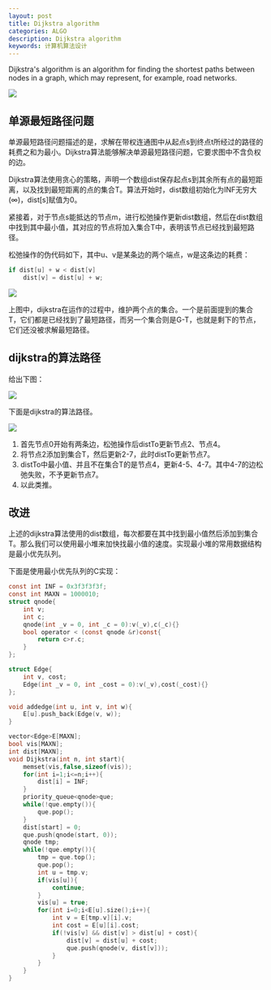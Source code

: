 ```yaml
---
layout: post
title: Dijkstra algorithm
categories: ALGO
description: Dijkstra algorithm
keywords: 计算机算法设计
---
```


Dijkstra's algorithm is an algorithm for finding the shortest paths between nodes in a graph, which may represent, for example, road networks.

![](https://alienx.oss-cn-shenzhen.aliyuncs.com/images/ALGO/T6.png)

## 单源最短路径问题

单源最短路径问题描述的是，求解在带权连通图中从起点s到终点t所经过的路径的耗费之和为最小。Dijkstra算法能够解决单源最短路径问题，它要求图中不含负权的边。

Dijkstra算法使用贪心的策略，声明一个数组dist保存起点s到其余所有点的最短距离，以及找到最短距离的点的集合T。算法开始时，dist数组初始化为INF无穷大(∞)，dist[s]赋值为0。

紧接着，对于节点s能抵达的节点m，进行松弛操作更新dist数组，然后在dist数组中找到其中最小值，其对应的节点将加入集合T中，表明该节点已经找到最短路径。

松弛操作的伪代码如下，其中u、v是某条边的两个端点，w是这条边的耗费：

```c
if dist[u] + w < dist[v]
    dist[v] = dist[u] + w;
```

![](https://alienx.oss-cn-shenzhen.aliyuncs.com/images/ALGO/dijk.png)

上图中，dijkstra在运作的过程中，维护两个点的集合。一个是前面提到的集合T，它们都是已经找到了最短路径，而另一个集合则是G-T，也就是剩下的节点，它们还没被求解最短路径。

## dijkstra的算法路径

给出下图：

![](https://alienx.oss-cn-shenzhen.aliyuncs.com/images/ALGO/BFA.png)

下面是dijkstra的算法路径。

![](https://alienx.oss-cn-shenzhen.aliyuncs.com/images/ALGO/dijk3.png)

1. 首先节点0开始有两条边，松弛操作后distTo更新节点2、节点4。
2. 将节点2添加到集合T，然后更新2-7，此时distTo更新节点7。
3. distTo中最小值、并且不在集合T的是节点4，更新4-5、4-7。其中4-7的边松弛失败，不予更新节点7。
4. 以此类推。

## 改进

上述的dijkstra算法使用的dist数组，每次都要在其中找到最小值然后添加到集合T。那么我们可以使用最小堆来加快找最小值的速度。实现最小堆的常用数据结构是最小优先队列。

下面是使用最小优先队列的C实现：

```c
const int INF = 0x3f3f3f3f;
const int MAXN = 1000010;
struct qnode{
    int v;
    int c;
    qnode(int _v = 0, int _c = 0):v(_v),c(_c){}
    bool operator < (const qnode &r)const{
        return c>r.c;
    }
};

struct Edge{
    int v, cost;
    Edge(int _v = 0, int _cost = 0):v(_v),cost(_cost){}
};

void addedge(int u, int v, int w){
    E[u].push_back(Edge(v, w));
}

vector<Edge>E[MAXN];
bool vis[MAXN];
int dist[MAXN];
void Dijkstra(int n, int start){
    memset(vis,false,sizeof(vis));
    for(int i=1;i<=n;i++){
        dist[i] = INF;
    }
    priority_queue<qnode>que;
    while(!que.empty()){
        que.pop();
    }
    dist[start] = 0;
    que.push(qnode(start, 0));
    qnode tmp;
    while(!que.empty()){
        tmp = que.top();
        que.pop();
        int u = tmp.v;
        if(vis[u]){
            continue;
        }
        vis[u] = true;
        for(int i=0;i<E[u].size();i++){
            int v = E[tmp.v][i].v;
            int cost = E[u][i].cost;
            if(!vis[v] && dist[v] > dist[u] + cost){
                dist[v] = dist[u] + cost;
                que.push(qnode(v, dist[v]));
            }
        }
    }
}
```
